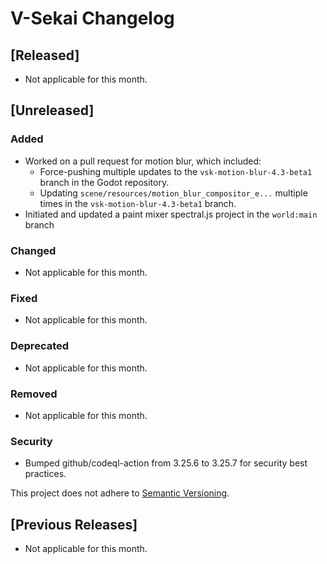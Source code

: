 # V-Sekai Changelog

## [Released]

- Not applicable for this month.

## [Unreleased]

### Added
- Worked on a pull request for motion blur, which included:
  - Force-pushing multiple updates to the `vsk-motion-blur-4.3-beta1` branch in the Godot repository.
  - Updating `scene/resources/motion_blur_compositor_e...` multiple times in the `vsk-motion-blur-4.3-beta1` branch.
- Initiated and updated a paint mixer spectral.js project in the `world:main` branch

### Changed

- Not applicable for this month.

### Fixed

- Not applicable for this month.

### Deprecated

- Not applicable for this month.

### Removed

- Not applicable for this month.

### Security

- Bumped github/codeql-action from 3.25.6 to 3.25.7 for security best practices.

This project does not adhere to [Semantic Versioning](https://semver.org/spec/v2.0.0.html).

## [Previous Releases]

- Not applicable for this month.
